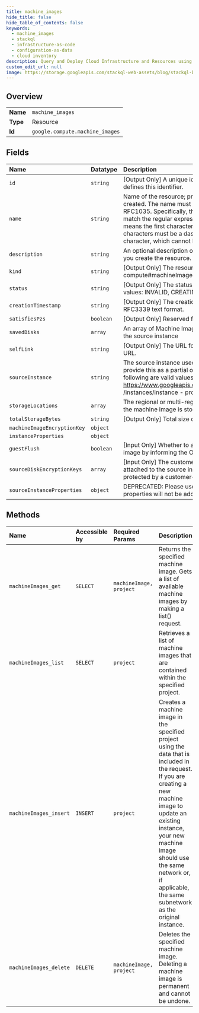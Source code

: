 ```yaml
---
title: machine_images
hide_title: false
hide_table_of_contents: false
keywords:
  - machine_images
  - stackql
  - infrastructure-as-code
  - configuration-as-data
  - cloud inventory
description: Query and Deploy Cloud Infrastructure and Resources using SQL
custom_edit_url: null
image: https://storage.googleapis.com/stackql-web-assets/blog/stackql-blog-post-featured-image.png
---
```

  
    

## Overview
<table><tbody>
<tr><td><b>Name</b></td><td><code>machine_images</code></td></tr>
<tr><td><b>Type</b></td><td>Resource</td></tr>
<tr><td><b>Id</b></td><td><code>google.compute.machine_images</code></td></tr>
</tbody></table>

## Fields
| Name | Datatype | Description |
|:-----|:---------|:------------|
| `id` | `string` | [Output Only] A unique identifier for this machine image. The server defines this identifier. |
| `name` | `string` | Name of the resource; provided by the client when the resource is created. The name must be 1-63 characters long, and comply with RFC1035. Specifically, the name must be 1-63 characters long and match the regular expression `[a-z]([-a-z0-9]*[a-z0-9])?` which means the first character must be a lowercase letter, and all following characters must be a dash, lowercase letter, or digit, except the last character, which cannot be a dash. |
| `description` | `string` | An optional description of this resource. Provide this property when you create the resource. |
| `kind` | `string` | [Output Only] The resource type, which is always compute#machineImage for machine image. |
| `status` | `string` | [Output Only] The status of the machine image. One of the following values: INVALID, CREATING, READY, DELETING, and UPLOADING. |
| `creationTimestamp` | `string` | [Output Only] The creation timestamp for this machine image in RFC3339 text format. |
| `satisfiesPzs` | `boolean` | [Output Only] Reserved for future use. |
| `savedDisks` | `array` | An array of Machine Image specific properties for disks attached to the source instance |
| `selfLink` | `string` | [Output Only] The URL for this machine image. The server defines this URL. |
| `sourceInstance` | `string` | The source instance used to create the machine image. You can provide this as a partial or full URL to the resource. For example, the following are valid values: - https://www.googleapis.com/compute/v1/projects/project/zones/zone /instances/instance - projects/project/zones/zone/instances/instance  |
| `storageLocations` | `array` | The regional or multi-regional Cloud Storage bucket location where the machine image is stored. |
| `totalStorageBytes` | `string` | [Output Only] Total size of the storage used by the machine image. |
| `machineImageEncryptionKey` | `object` |  |
| `instanceProperties` | `object` |  |
| `guestFlush` | `boolean` | [Input Only] Whether to attempt an application consistent machine image by informing the OS to prepare for the snapshot process. |
| `sourceDiskEncryptionKeys` | `array` | [Input Only] The customer-supplied encryption key of the disks attached to the source instance. Required if the source disk is protected by a customer-supplied encryption key. |
| `sourceInstanceProperties` | `object` | DEPRECATED: Please use compute#instanceProperties instead. New properties will not be added to this field. |
## Methods
| Name | Accessible by | Required Params | Description |
|:-----|:--------------|:----------------|:------------|
| `machineImages_get` | `SELECT` | `machineImage, project` | Returns the specified machine image. Gets a list of available machine images by making a list() request. |
| `machineImages_list` | `SELECT` | `project` | Retrieves a list of machine images that are contained within the specified project. |
| `machineImages_insert` | `INSERT` | `project` | Creates a machine image in the specified project using the data that is included in the request. If you are creating a new machine image to update an existing instance, your new machine image should use the same network or, if applicable, the same subnetwork as the original instance. |
| `machineImages_delete` | `DELETE` | `machineImage, project` | Deletes the specified machine image. Deleting a machine image is permanent and cannot be undone. |
